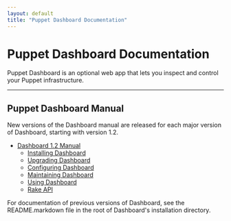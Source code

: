 ```yaml
---
layout: default
title: "Puppet Dashboard Documentation"
---
```


Puppet Dashboard Documentation
======

Puppet Dashboard is an optional web app that lets you inspect and control your Puppet infrastructure.

* * *

Puppet Dashboard Manual
-----------------------

New versions of the Dashboard manual are released for each major version of Dashboard, starting with version 1.2.

* [Dashboard 1.2 Manual](./manual/1.2/)
    * [Installing Dashboard](./manual/1.2/bootstrapping.html)
    * [Upgrading Dashboard](./manual/1.2/upgrading.html)
    * [Configuring Dashboard](./manual/1.2/configuring.html)
    * [Maintaining Dashboard](./manual/1.2/maintaining.html)
    * [Using Dashboard](./manual/1.2/using.html)
    * [Rake API](./manual/1.2/rake_api.html)

For documentation of previous versions of Dashboard, see the README.markdown file in the root of Dashboard's installation directory.
